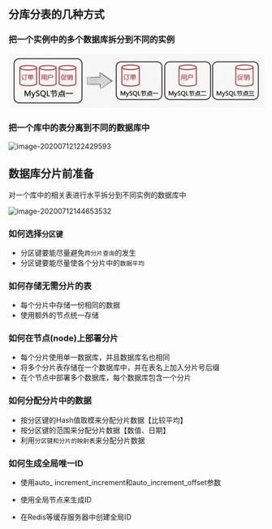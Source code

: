 ## 分库分表的几种方式

### 把一个实例中的多个数据库拆分到不同的实例

![image-20200712122226217](.img/image-20200712122226217.png)

### 把一个库中的表分离到不同的数据库中

![image-20200712122429593](C:\Users\12605\Desktop\PHP_notes\.img\image-20200712122429593.png)

## 数据库分片前准备

对一个库中的相关表进行水平拆分到不同实例的数据库中

![image-20200712144653532](C:\Users\12605\Desktop\PHP_notes\.img\image-20200712144653532.png)

### 如何选择`分区键`

- 分区键要能尽量避免`跨分片查询`的发生
- 分区键要能尽量使各个分片中的`数据平均`

### 如何存储无需分片的表

- 每个分片中存储一份相同的数据
- 使用额外的节点统一存储

### 如何在节点(node)上部署分片

- 每个分片使用单一数据库，并且数据库名也相同
- 将多个分片表存储在一个数据库中，并在表名上加入分片号后缀
- 在个节点中部署多个数据库，每个数据库包含一个分片

### 如何分配分片中的数据

- 按分区键的Hash值取模来分配分片数据【比较平均】
- 按分区键的范围来分配分片数据【数值、日期】
- 利用`分区键和分片的映射表`来分配分片数据

### 如何生成全局唯一ID

- 使用auto_ increment_increment和auto_increment_offset参数

- 使用全局节点来生成ID
- 在Redis等缓存服务器中创建全局ID